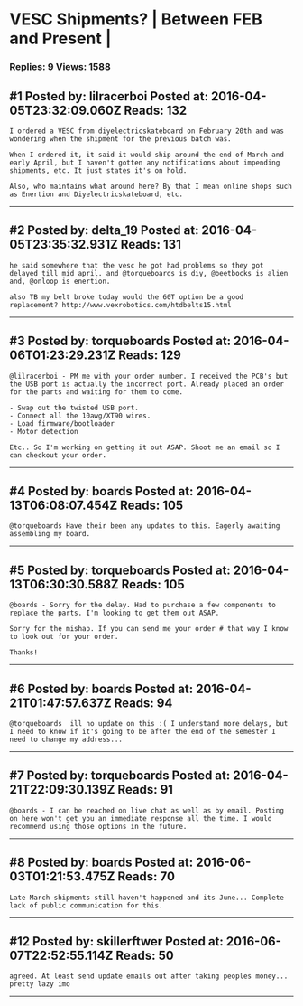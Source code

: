 # VESC Shipments? &#124; Between FEB and Present &#124;

### Replies: 9 Views: 1588

## \#1 Posted by: lilracerboi Posted at: 2016-04-05T23:32:09.060Z Reads: 132

```
I ordered a VESC from diyelectricskateboard on February 20th and was wondering when the shipment for the previous batch was.

When I ordered it, it said it would ship around the end of March and early April, but I haven't gotten any notifications about impending shipments, etc. It just states it's on hold.

Also, who maintains what around here? By that I mean online shops such as Enertion and Diyelectricskateboard, etc.
```

---
## \#2 Posted by: delta_19 Posted at: 2016-04-05T23:35:32.931Z Reads: 131

```
he said somewhere that the vesc he got had problems so they got delayed till mid april. and @torqueboards is diy, @beetbocks is alien and, @onloop is enertion.

also TB my belt broke today would the 60T option be a good replacement? http://www.vexrobotics.com/htdbelts15.html
```

---
## \#3 Posted by: torqueboards Posted at: 2016-04-06T01:23:29.231Z Reads: 129

```
@lilracerboi - PM me with your order number. I received the PCB's but the USB port is actually the incorrect port. Already placed an order for the parts and waiting for them to come.

- Swap out the twisted USB port.
- Connect all the 10awg/XT90 wires.
- Load firmware/bootloader
- Motor detection

Etc.. So I'm working on getting it out ASAP. Shoot me an email so I can checkout your order.
```

---
## \#4 Posted by: boards Posted at: 2016-04-13T06:08:07.454Z Reads: 105

```
@torqueboards Have their been any updates to this. Eagerly awaiting assembling my board.
```

---
## \#5 Posted by: torqueboards Posted at: 2016-04-13T06:30:30.588Z Reads: 105

```
@boards - Sorry for the delay. Had to purchase a few components to replace the parts. I'm looking to get them out ASAP.

Sorry for the mishap. If you can send me your order # that way I know to look out for your order.

Thanks!
```

---
## \#6 Posted by: boards Posted at: 2016-04-21T01:47:57.637Z Reads: 94

```
@torqueboards  ill no update on this :( I understand more delays, but I need to know if it's going to be after the end of the semester I need to change my address...
```

---
## \#7 Posted by: torqueboards Posted at: 2016-04-21T22:09:30.139Z Reads: 91

```
@boards - I can be reached on live chat as well as by email. Posting on here won't get you an immediate response all the time. I would recommend using those options in the future.
```

---
## \#8 Posted by: boards Posted at: 2016-06-03T01:21:53.475Z Reads: 70

```
Late March shipments still haven't happened and its June... Complete lack of public communication for this.
```

---
## \#12 Posted by: skillerftwer Posted at: 2016-06-07T22:52:55.114Z Reads: 50

```
agreed. At least send update emails out after taking peoples money... pretty lazy imo
```

---
